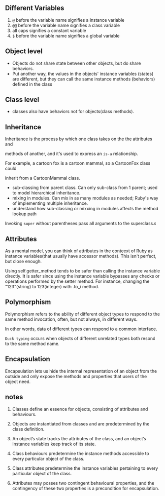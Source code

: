 ## Different Variables ##
1. `@` before the variable name signifies a instance variable
2. `@@` before the variable name signifies a class variable
3. all caps signifies a constant variable
4. `$` before the variable name signifies a global variable

## Object level ##
* Objects do not share state between other objects, but do share behaviors.
* Put another way, the values in the objects' instance variables (states) are
    different, but they can call the same instance methods (behaviors) defined in the class

## Class level ##
* classes also have behaviors not for objects(class methods).

## Inheritance ##

  Inheritance is the process by which one class takes on the the attributes and 

methods of another, and it's used to express an `is-a` relationship.
 
For example, a cartoon fox is a cartoon mammal, so a CartoonFox class could 

inherit from a CartoonMammal class.

* sub-classing from parent class. Can only sub-class from 1 parent; used to model
    hierarchical inheritance.
* mixing in modules. Can mix in as many modules as needed; Ruby's way of implementing
    multiple inheritance.
* understand how sub-classing or mixxing in modules affects the method lookup path


Invoking `super` without parentheses pass all arguments to the superclass.s

## Attributes ##

 As a mental model, you can think of attributes in the conteext of Ruby as instance variables(that usually have accessor methods). This isn't perfect, but close enough.

 Using self.getter_method tends to be safer than calling the instance variable directly. It is safer since using the instance variable bypasses any checks or operations performed by the setter method. For instance, changing the "123"(string) to 123(integer) with .to_i method.

## Polymorphism ##

Polymorphism refers to the ability of different object types to respond to the same method invocation, often, but not always, in different ways.

In other words, data of different types can respond to a common interface.

  `Duck typing` occurs when objects of different unrelated types both resond to the same method name.

## Encapsulation ##

Encapsulation lets us hide the internal representation of an object from the outside and only expose the methods and properties that users of the object need. 


## notes ##

1. Classes define an essence for objects, consisting of attributes and behaviours.

2. Objects are instantiated from classes and are predetermined by the class definition.

3. An object’s state tracks the attributes of the class, and an object’s instance variables keep track of its state.

4. Class behaviours predetermine the instance methods accessible to every particular object of the class.

5. Class attributes predetermine the instance variables pertaining to every particular object of the class.

6. Attributes may posses two contingent behavioural properties, and the contingency of these two properties is a precondition for encapsulation.